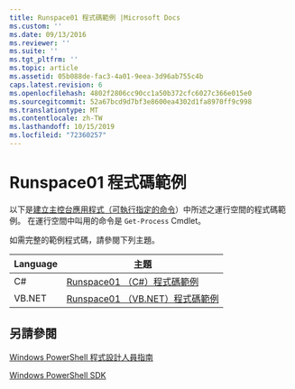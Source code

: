 ```yaml
---
title: Runspace01 程式碼範例 |Microsoft Docs
ms.custom: ''
ms.date: 09/13/2016
ms.reviewer: ''
ms.suite: ''
ms.tgt_pltfrm: ''
ms.topic: article
ms.assetid: 05b088de-fac3-4a01-9eea-3d96ab755c4b
caps.latest.revision: 6
ms.openlocfilehash: 4802f2806cc90cc1a50b372cfc6027c366e015e0
ms.sourcegitcommit: 52a67bcd9d7bf3e8600ea4302d1fa8970ff9c998
ms.translationtype: MT
ms.contentlocale: zh-TW
ms.lasthandoff: 10/15/2019
ms.locfileid: "72360257"
---
```

# <a name="runspace01-code-samples"></a>Runspace01 程式碼範例

以下是[建立主控台應用程式（可執行指定的命令](/dotnet/csharp/programming-guide/inside-a-program/hello-world-your-first-program)）中所述之運行空間的程式碼範例。 在運行空間中叫用的命令是 `Get-Process` Cmdlet。

如需完整的範例程式碼，請參閱下列主題。

|Language|主題|
|--------------|-----------|
|C#|[Runspace01 （C#）程式碼範例](./runspace01-csharp-code-sample.md)|
|VB.NET|[Runspace01 （VB.NET）程式碼範例](./runspace01-vb-net-code-sample.md)|

## <a name="see-also"></a>另請參閱

[Windows PowerShell 程式設計人員指南](./windows-powershell-programmer-s-guide.md)

[Windows PowerShell SDK](../windows-powershell-reference.md)